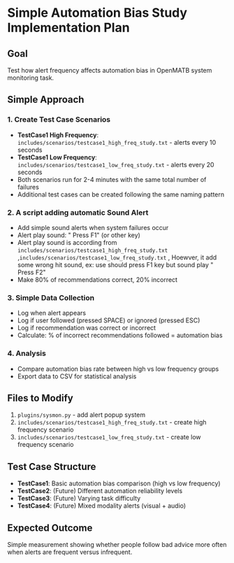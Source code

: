 # Simple Automation Bias Study Implementation Plan

## Goal
Test how alert frequency affects automation bias in OpenMATB system monitoring task.

## Simple Approach

### 1. Create Test Case Scenarios

- **TestCase1 High Frequency**: `includes/scenarios/testcase1_high_freq_study.txt` - alerts every 10 seconds
- **TestCase1 Low Frequency**: `includes/scenarios/testcase1_low_freq_study.txt` - alerts every 20 seconds
- Both scenarios run for 2-4 minutes with the same total number of failures
- Additional test cases can be created following the same naming pattern 

### 2. A script adding automatic Sound Alert

- Add simple sound alerts when system failures occur
- Alert play sound: " Press F1" (or other key)
- Alert play sound is according from `includes/scenarios/testcase1_high_freq_study.txt` ,`includes/scenarios/testcase1_low_freq_study.txt` , Hoewver, it add some wrong hit sound, ex: use should press F1 key but sound play " Press F2"
- Make 80% of recommendations correct, 20% incorrect

### 3. Simple Data Collection

- Log when alert appears
- Log if user followed (pressed SPACE) or ignored (pressed ESC)
- Log if recommendation was correct or incorrect
- Calculate: % of incorrect recommendations followed = automation bias

### 4. Analysis

- Compare automation bias rate between high vs low frequency groups
- Export data to CSV for statistical analysis

## Files to Modify

1. `plugins/sysmon.py` - add alert popup system
2. `includes/scenarios/testcase1_high_freq_study.txt` - create high frequency scenario
3. `includes/scenarios/testcase1_low_freq_study.txt` - create low frequency scenario

## Test Case Structure
- **TestCase1**: Basic automation bias comparison (high vs low frequency)
- **TestCase2**: (Future) Different automation reliability levels
- **TestCase3**: (Future) Varying task difficulty
- **TestCase4**: (Future) Mixed modality alerts (visual + audio)

## Expected Outcome
Simple measurement showing whether people follow bad advice more often when alerts are frequent versus infrequent.